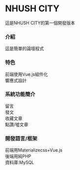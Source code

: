 # NHUSH CITY
這是NHUSH CITY的第一個開發版本
<br>
<h3>介紹</h3>
這是簡單的論壇程式
<br>
<h3>特色</h3>
前端使用Vue.js組件化
<br>
響應式設計
<br>
<h3>系統功能簡介</h3>
留言
<br>
發文
<br>
收藏文章
<br>
點讚/噓文章
<br>
<h3>開發語言/框架</h3>
前端用Materializecss+Vue.js
<br>
後端用純PHP
<br>
資料庫:MySQL

